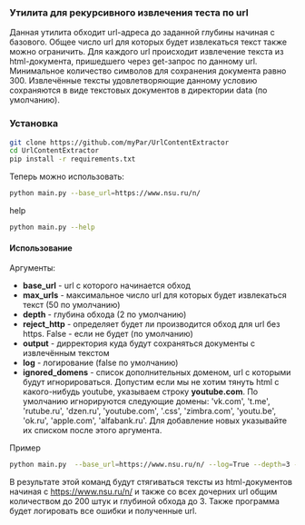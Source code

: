 ### Утилита для рекурсивного извлечения теста по url
Данная утилита обходит url-адреса до заданной глубины начиная с базового. Общее число url для которых будет извлекаться текст также можно ограничить. Для каждого url происходит извлечение текста из html-документа, пришедшего через get-запрос по данному url. Минимальное количество символов для сохранения документа равно 300. Извлечённые тексты удовлетворяющие данному условию сохраняются в виде текстовых документов в директории data (по умолчанию).

### Установка
```bash
git clone https://github.com/myPar/UrlContentExtractor
cd UrlContentExtractor
pip install -r requirements.txt
```
Теперь можно использовать:
```bash
python main.py --base_url=https://www.nsu.ru/n/
```
help
```bash
python main.py --help
```

#### Использование
Аргументы:

* __base_url__ - url с которого начинается обход
* __max_urls__ - максимальное число url для которых будет извлекаться текст (50 по умолчанию)
* __depth__ - глубина обхода (2 по умолчанию)
* __reject_http__ - определяет будет ли производится обход для url без https. False - если не будет (по умолчанию)
* __output__ - дирректория куда будут сохраняться документы с извлечённым текстом
* __log__ - логирование (false по умолчанию)
* __ignored_domens__ - список дополнительных доменом, url с которыми будут игнорироваться. Допустим если мы не хотим тянуть html с какого-нибудь youtube, указываем строку **youtube.com**. По умолчанию игнорируются следующие домены: 'vk.com', 't.me', 'rutube.ru', 'dzen.ru', 'youtube.com', '.css', 'zimbra.com', 'youtu.be', 'ok.ru', 'apple.com', 'alfabank.ru'. Для добавление новых указывайте их списком после этого аргумента.

Пример
```bash
python main.py  --base_url=https://www.nsu.ru/n/ --log=True --depth=3 --max_urls=200
```
В результате этой команд будут стягиваться тексты из html-документов начиная с https://www.nsu.ru/n/ и также со всех дочерних url общим количеством до 200 штук и глубиной обхода до 3. Также программа будет логировать все ошибки и полученные url.